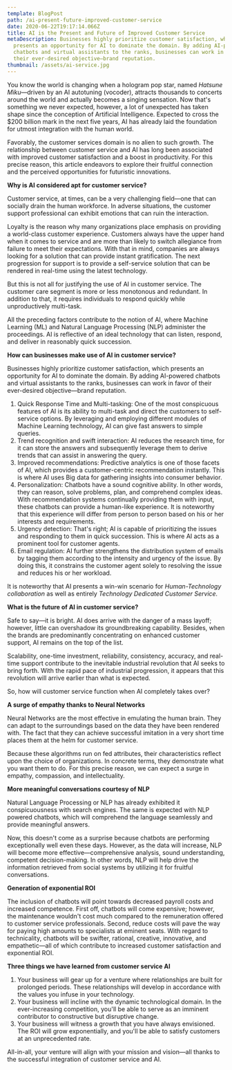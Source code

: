 ```yaml
---
template: BlogPost
path: /ai-present-future-improved-customer-service
date: 2020-06-22T19:17:14.066Z
title: AI is the Present and Future of Improved Customer Service
metaDescription: Businesses highly prioritize customer satisfaction, which
  presents an opportunity for AI to dominate the domain. By adding AI-powered
  chatbots and virtual assistants to the ranks, businesses can work in favor of
  their ever-desired objective—brand reputation.
thumbnail: /assets/ai-service.jpg
---
```


You know the world is changing when a hologram pop star, named <i>Hatsune Miku</i>—driven by an AI autotuning (vocoder), attracts thousands to concerts around the world and actually becomes a singing sensation. Now that's something we never expected, however, a lot of unexpected has taken shape since the conception of Artificial Intelligence. Expected to cross the \$200 billion mark in the next five years, AI has already laid the foundation for utmost integration with the human world.

Favorably, the customer services domain is no alien to such growth. The relationship between customer service and AI has long been associated with improved customer satisfaction and a boost in productivity. For this precise reason, this article endeavors to explore their fruitful connection and the perceived opportunities for futuristic innovations.

<b>Why is AI considered apt for customer service? </b>

Customer service, at times, can be a very challenging field—one that can socially drain the human workforce. In adverse situations, the customer support professional can exhibit emotions that can ruin the interaction.

Loyalty is the reason why many organizations place emphasis on providing a world-class customer experience. Customers always have the upper hand when it comes to service and are more than likely to switch allegiance from failure to meet their expectations. With that in mind, companies are always looking for a solution that can provide instant gratification. The next progression for support is to provide a self-service solution that can be rendered in real-time using the latest technology.

But this is not all for justifying the use of AI in customer service. The customer care segment is more or less monotonous and redundant. In addition to that, it requires individuals to respond quickly while unproductively multi-task.

All the preceding factors contribute to the notion of AI, where Machine Learning (ML) and Natural Language Processing (NLP) administer the proceedings. AI is reflective of an ideal technology that can listen, respond, and deliver in reasonably quick succession.

<b>How can businesses make use of AI in customer service? </b>

Businesses highly prioritize customer satisfaction, which presents an opportunity for AI to dominate the domain. By adding AI-powered chatbots and virtual assistants to the ranks, businesses can work in favor of their ever-desired objective—brand reputation.

1. Quick Response Time and Multi-tasking: One of the most conspicuous features of AI is its ability to multi-task and direct the customers to self-service options. By leveraging and employing different modules of Machine Learning technology, AI can give fast answers to simple queries.
2. Trend recognition and swift interaction: AI reduces the research time, for it can store the answers and subsequently leverage them to derive trends that can assist in answering the query.
3. Improved recommendations: Predictive analytics is one of those facets of AI, which provides a customer-centric recommendation instantly. This is where AI uses Big data for gathering insights into consumer behavior.
4. Personalization: Chatbots have a sound cognitive ability. In other words, they can reason, solve problems, plan, and comprehend complex ideas. With recommendation systems continually providing them with input, these chatbots can provide a human-like experience. It is noteworthy that this experience will differ from person to person based on his or her interests and requirements.
5. Urgency detection: That's right; AI is capable of prioritizing the issues and responding to them in quick succession. This is where AI acts as a prominent tool for customer agents.
6. Email regulation: AI further strengthens the distribution system of emails by tagging them according to the intensity and urgency of the issue. By doing this, it constrains the customer agent solely to resolving the issue and reduces his or her workload.

It is noteworthy that AI presents a win-win scenario for <i>Human-Technology collaboration</i> as well as entirely <i>Technology Dedicated Customer Service.</i>

<b>What is the future of AI in customer service? </b>

Safe to say—it is bright. AI does arrive with the danger of a mass layoff; however, little can overshadow its groundbreaking capability. Besides, when the brands are predominantly concentrating on enhanced customer support, AI remains on the top of the list.

Scalability, one-time investment, reliability, consistency, accuracy, and real-time support contribute to the inevitable industrial revolution that AI seeks to bring forth. With the rapid pace of industrial progression, it appears that this revolution will arrive earlier than what is expected.

So, how will customer service function when AI completely takes over?

<b>A surge of empathy thanks to Neural Networks </b>

Neural Networks are the most effective in emulating the human brain. They can adapt to the surroundings based on the data they have been rendered with. The fact that they can achieve successful imitation in a very short time places them at the helm for customer service.

Because these algorithms run on fed attributes, their characteristics reflect upon the choice of organizations. In concrete terms, they demonstrate what you want them to do. For this precise reason, we can expect a surge in empathy, compassion, and intellectuality.

<b>More meaningful conversations courtesy of NLP </b>

Natural Language Processing or NLP has already exhibited it conspicuousness with search engines. The same is expected with NLP powered chatbots, which will comprehend the language seamlessly and provide meaningful answers.

Now, this doesn't come as a surprise because chatbots are performing exceptionally well even these days. However, as the data will increase, NLP will become more effective—comprehensive analysis, sound understanding, competent decision-making. In other words, NLP will help drive the information retrieved from social systems by utilizing it for fruitful conversations.

<b>Generation of exponential ROI</b>

The inclusion of chatbots will point towards decreased payroll costs and increased competence. First off, chatbots will come expensive; however, the maintenance wouldn't cost much compared to the remuneration offered to customer service professionals. Second, reduce costs will pave the way for paying high amounts to specialists at eminent seats. With regard to technicality, chatbots will be swifter, rational, creative, innovative, and empathetic—all of which contribute to increased customer satisfaction and exponential ROI.

<b>Three things we have learned from customer service AI </b>

1. Your business will gear up for a venture where relationships are built for prolonged periods. These relationships will develop in accordance with the values you infuse in your technology.
2. Your business will incline with the dynamic technological domain. In the ever-increasing competition, you'll be able to serve as an imminent contributor to constructive but disruptive change.
3. Your business will witness a growth that you have always envisioned. The ROI will grow exponentially, and you'll be able to satisfy customers at an unprecedented rate.

All-in-all, your venture will align with your mission and vision—all thanks to the successful integration of customer service and AI.
